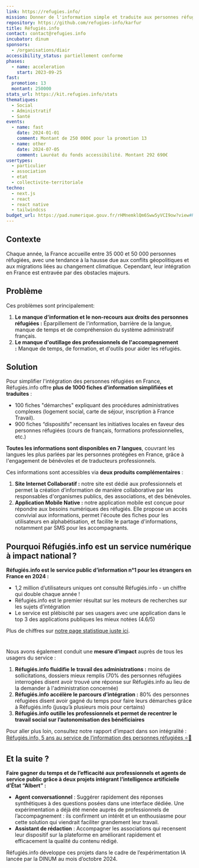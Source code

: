 ```yaml
---
link: https://refugies.info/
mission: Donner de l'information simple et traduite aux personnes réfugiées et à leurs accompagnants
repository: https://github.com/refugies-info/karfur
title: Réfugiés.info
contact: contact@refugies.info
incubator: dinum
sponsors:
  - /organisations/diair
accessibility_status: partiellement conforme
phases:
  - name: acceleration
    start: 2023-09-25
fast:
  promotion: 13
  montant: 250000
stats_url: https://kit.refugies.info/stats
thematiques:
  - Social
  - Administratif
  - Santé
events:
  - name: fast
    date: 2024-01-01
    comment: Montant de 250 000€ pour la promotion 13
  - name: other
    date: 2024-07-05
    comment: Lauréat du fonds accessibilité. Montant 292 690€
usertypes:
  - particulier
  - association
  - etat
  - collectivite-territoriale
techno:
  - next.js
  - react
  - react native
  - tailwindcss
budget_url: https://pad.numerique.gouv.fr/rHMnemklQm6Sww5yVCI9ow?view#R%C3%A9fugi%C3%A9sinfo
---
```

## **Contexte**

Chaque année, la France accueille entre 35 000 et 50 000 personnes réfugiées, avec une tendance à la hausse due aux conflits géopolitiques et aux migrations liées au changement climatique. Cependant, leur intégration en France est entravée par des obstacles majeurs.


## **Problème**

Ces problèmes sont principalement:

1. **Le manque d'information et le non-recours aux droits des personnes réfugiées :** Éparpillement de l'information, barrière de la langue, manque de temps et de compréhension du système administratif français.
2. **Le manque d'outillage des professionnels de l'accompagnement :** Manque de temps, de formation, et d'outils pour aider les réfugiés.


## **Solution**

Pour simplifier l'intégration des personnes réfugiées en France, Réfugiés.info offre **plus de 1000 fiches d’information simplifiées et traduites** :
* 100 fiches "démarches" expliquant des procédures administratives complexes (logement social, carte de séjour, inscription à France Travail).
* 900 fiches “dispositifs” recensant les initiatives locales en faveur des personnes réfugiées (cours de français, formations professionnelles, etc.)

**Toutes les informations sont disponibles en 7 langues**, couvrant les langues les plus parlées par les personnes protégées en France, grâce à l'engagement de bénévoles et de traducteurs professionnels.

Ces informations sont accessibles via **deux produits complémentaires** :
1. **Site Internet Collaboratif :** notre site est dédié aux professionnels et permet la création d’information de manière collaborative par les responsables d'organismes publics, des associations, et des bénévoles.
2. **Application Mobile Native :** notre application mobile est conçue pour répondre aux besoins numériques des réfugiés. Elle propose un accès convivial aux informations, permet l'écoute des fiches pour les utilisateurs en alphabétisation, et facilite le partage d'informations, notamment par SMS pour les accompagnants.


## **Pourquoi Réfugiés.info est un service numérique à impact national ?**

**Réfugiés.info est le service public d’information n°1 pour les étrangers en France en 2024 :**
* 1,2 million d’utilisateurs uniques ont consulté Réfugiés.info - un chiffre qui double chaque année !
* Réfugiés.info est le premier résultat sur les moteurs de recherches sur les sujets d’intégration
* Le service est plébiscité par ses usagers avec une application dans le top 3 des applications publiques les mieux notées (4.6/5)

Plus de chiffres sur [notre page statistique juste ici](https://kit.refugies.info/stats/). 

#
Nous avons également conduit une **mesure d’impact** auprès de tous les usagers du service :
1. **Réfugiés.info fluidifie le travail des administrations :** moins de sollicitations, dossiers mieux remplis (70% des personnes réfugiées interrogées disent avoir trouvé une réponse sur Réfugiés.info au lieu de la demander à l'administration concernée)
2. **Réfugiés.info accélère le parcours d’intégration :** 80% des personnes réfugiées disent avoir gagné du temps pour faire leurs démarches grâce à Réfugiés.info (jusqu’à plusieurs mois pour certains)
3. **Réfugiés.info outille les professionnels et permet de recentrer le travail social sur l’autonomisation des bénéficiaires**

Pour aller plus loin, consultez notre rapport d’impact dans son intégralité : [Réfugiés.info, 5 ans au service de l’information des personnes réfugiées ⭐️📙](https://accueil-integration-refugies.fr/wp-content/uploads/2024/07/Livret-Impact-Refugies.infos-2024.pdf)

## **Et la suite ?**
**Faire gagner du temps et de l’efficacité aux professionnels et agents de service public grâce à deux projets intégrant l’intelligence artificielle d’État “Albert” :**
* **Agent conversationnel** : Suggérer rapidement des réponses synthétiques à des questions posées dans une interface dédiée. Une expérimentation a déjà été menée auprès de professionnels de l’accompagnement : ils confirment un intérêt et un enthousiasme pour cette solution qui viendrait faciliter grandement leur travail.
* **Assistant de rédaction** : Accompagner les associations qui recensent leur dispositif sur la plateforme en améliorant rapidement et efficacement la qualité du contenu rédigé.

Réfugiés.info développe ces projets dans le cadre de l’expérimentation IA lancée par la DINUM au mois d’octobre 2024.
